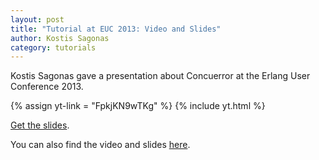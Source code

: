 ```yaml
---
layout: post
title: "Tutorial at EUC 2013: Video and Slides"
author: Kostis Sagonas
category: tutorials
---
```


Kostis Sagonas gave a presentation about Concuerror at the Erlang User Conference 2013.

{% assign yt-link = "FpkjKN9wTKg" %}
{% include yt.html %}

[Get the slides](http://www.erlang-factory.com/upload/presentations/858/euc_pres.pdf).

You can also find the video and slides [here](http://www.erlang-factory.com/conference/ErlangUserConference2013/speakers/KostisSagonas).

